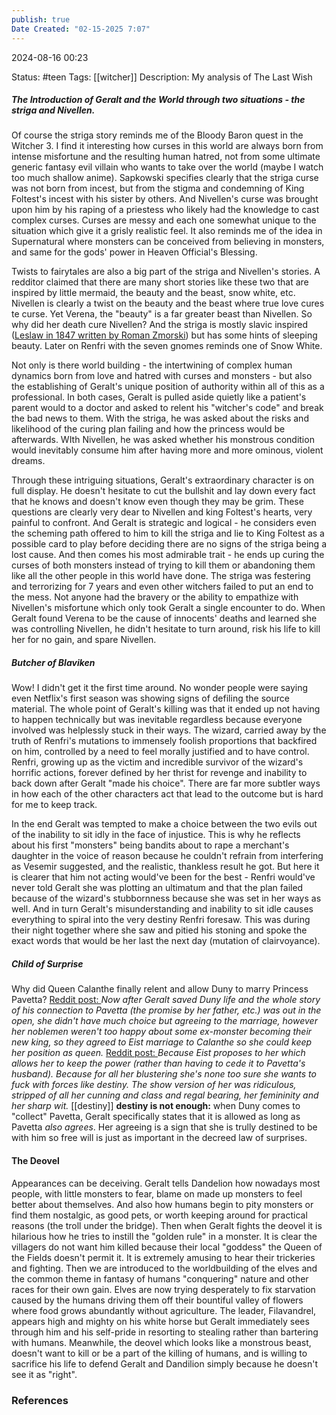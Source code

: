 ```yaml
---
publish: true
Date Created: "02-15-2025 7:07"
---
```

2024-08-16 00:23

Status: #teen
Tags: [[witcher]]
Description: My analysis of The Last Wish

##### The Introduction of Geralt and the World through two situations - the striga and Nivellen.

Of course the striga story reminds me of the Bloody Baron quest in the Witcher 3. I find it interesting how curses in this world are always born from intense misfortune and the resulting human hatred, not from some ultimate generic fantasy evil villain who wants to take over the world (maybe I watch too much shallow anime). Sapkowski specifies clearly that the striga curse was not born from incest, but from the stigma and condemning of King Foltest's incest with his sister by others. And Nivellen's curse was brought upon him by his raping of a priestess who likely had the knowledge to cast complex curses. Curses are messy and each one somewhat unique to the situation which give it a grisly realistic feel. It also reminds me of the idea in Supernatural where monsters can be conceived from believing in monsters, and same for the gods' power in Heaven Official's Blessing. 

Twists to fairytales are also a big part of the striga and Nivellen's stories. A redditor claimed that there are many short stories like these two that are inspired by little mermaid, the beauty and the beast, snow white, etc. Nivellen is clearly a twist on the beauty and the beast where true love cures te curse. Yet Verena, the "beauty" is a far greater beast than Nivellen. So why did her death cure Nivellen? And the striga is mostly slavic inspired ([Leslaw in 1847 written by Roman Zmorski](https://www.youtube.com/watch?v=T02NrgO8Vvs)) but has some hints of sleeping beauty. Later on Renfri with the seven gnomes reminds one of Snow White. 

Not only is there world building - the intertwining of complex human dynamics born from love and hatred with curses and monsters - but also the establishing of Geralt's unique position of authority within all of this as a professional. In both cases, Geralt is pulled aside quietly like a patient's parent would to a doctor and asked to relent his "witcher's code" and break the bad news to them. With the striga, he was asked about the risks and likelihood of the curing plan failing and how the princess would be afterwards. WIth Nivellen, he was asked whether his monstrous condition would inevitably consume him after having more and more ominous, violent dreams. 

Through these intriguing situations, Geralt's extraordinary character is on full display. He doesn't hesitate to cut the bullshit and lay down every fact that he knows and doesn't know even though they may be grim. These questions are clearly very dear to Nivellen and king Foltest's hearts, very painful to confront. And Geralt is strategic and logical - he considers even the scheming path offered to him to kill the striga and lie to King Foltest as a possible card to play before deciding there are no signs of the striga being a lost cause. And then comes his most admirable trait - he ends up curing the curses of both monsters instead of trying to kill them or abandoning them like all the other people in this world have done. The striga was festering and terrorizing for 7 years and even other witchers failed to put an end to the mess. Not anyone had the bravery or the ability to empathize with Nivellen's misfortune which only took Geralt a single encounter to do. When Geralt found Verena to be the cause of innocents' deaths and learned she was controlling Nivellen, he didn't hesitate to turn around, risk his life to kill her for no gain, and spare Nivellen.  

##### Butcher of Blaviken

Wow! I didn't get it the first time around. No wonder people were saying even Netflix's first season was showing signs of defiling the source material. The whole point of Geralt's killing was that it ended up not having to happen technically but was inevitable regardless because everyone involved was helplessly stuck in their ways. The wizard, carried away by the truth of Renfri's mutations to immensely foolish proportions that backfired on him, controlled by a need to feel morally justified and to have control. Renfri, growing up as the victim and incredible survivor of the wizard's horrific actions, forever defined by her thrist for revenge and inability to back down after Geralt "made his choice". There are far more subtler ways in how each of the other characters act that lead to the outcome but is hard for me to keep track. 

In the end Geralt was tempted to make a choice between the two evils out of the inability to sit idly in the face of injustice. This is why he reflects about his first "monsters" being bandits about to rape a merchant's daughter in the voice of reason because he couldn't refrain from interfering as Vesemir suggested, and the realistic, thankless result he got. But here it is clearer that him not acting would've been for the best - Renfri would've never told Geralt she was plotting an ultimatum and that the plan failed because of the wizard's stubbornness because she was set in her ways as well. And in turn Geralt's misunderstanding and inability to sit idle causes everything to spiral into the very destiny Renfri foresaw. This was during their night together where she saw and pitied his stoning and spoke the exact words that would be her last the next day (mutation of clairvoyance).

##### Child of Surprise

Why did Queen Calanthe finally relent and allow Duny to marry Princess Pavetta?
[Reddit post: ](https://www.reddit.com/r/witcher/comments/nryf7l/comment/h0jsofb/?utm_source=share&utm_medium=web3x&utm_name=web3xcss&utm_term=1&utm_content=share_button)
*Now after Geralt saved Duny life and the whole story of his connection to Pavetta (the promise by her father, etc.) was out in the open, she didn't have much choice but agreeing to the marriage, however her noblemen weren't too happy about some ex-monster becoming their new king, so they agreed to Eist marriage to Calanthe so she could keep her position as queen.*
[Reddit post: ](https://www.reddit.com/r/wiedzmin/comments/f052zl/comment/fgrmcw6/?utm_source=share&utm_medium=web3x&utm_name=web3xcss&utm_term=1&utm_content=share_button)
*Because Eist proposes to her which allows her to keep the power (rather than having to cede it to Pavetta's husband). Because for all her blustering she's none too sure she wants to fuck with forces like destiny. The show version of her was ridiculous, stripped of all her cunning and class and regal bearing, her femininity and her sharp wit.*
[[destiny]]
**destiny is not enough:** when Duny comes to "collect" Pavetta, Geralt specifically states that it is allowed as long as Pavetta *also agrees*. Her agreeing is a sign that she is trully destined to be with him so free will is just as important in the decreed law of surprises. 

#### The Deovel

Appearances can be deceiving. 
Geralt tells Dandelion how nowadays most people, with little monsters to fear, blame on made up monsters to feel better about themselves. And also how humans begin to pity monsters or find them nostalgic, as good pets, or worth keeping around for practical reasons (the troll under the bridge). 
Then when Geralt fights the deovel it is hilarious how he tries to instill the "golden rule" in a monster. It is clear the villagers do not want him killed because their local "goddess" the Queen of the Fields doesn't permit it. It is extremely amusing to hear their trickeries and fighting. 
Then we are introduced to the worldbuilding of the elves and the common theme in fantasy of humans "conquering" nature and other races for their own gain. Elves are now trying desperately to fix starvation caused by the humans driving them off their bountiful valley of flowers where food grows abundantly without agriculture. The leader, Filavandrel, appears high and mighty on his white horse but Geralt immediately sees through him and his self-pride in resorting to stealing rather than bartering with humans. Meanwhile, the deovel which looks like a monstrous beast, doesn't want to kill or be a part of the killing of humans, and is willing to sacrifice his life to defend Geralt and Dandilion simply because he doesn't see it as "right". 

### References
